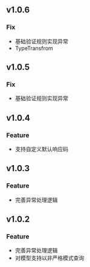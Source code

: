 ## v1.0.6

### Fix

- 基础验证规则实现异常
- TypeTransfrom

## v1.0.5

### Fix

- 基础验证规则实现异常

## v1.0.4

### Feature

- 支持自定义默认响应码

## v1.0.3

### Feature

- 完善异常处理逻辑

## v1.0.2

### Feature

- 完善异常处理逻辑
- 对模型支持以非严格模式查询